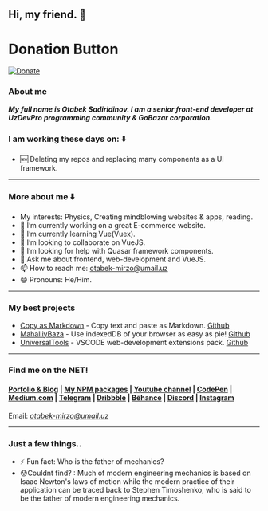 ## Hi, my friend. 👋

# Donation Button

[![Donate](https://img.shields.io/badge/Donate-PayPal-green.svg)](paypal.me/mufiyd)

### About me
***My full name is Otabek Sadiridinov. I am a senior front-end developer at UzDevPro programming community & GoBazar corporation.***

### I am working these days on: :arrow_down:

- 🆕 Deleting my repos and replacing many components as a UI framework.
---
### More about me :arrow_down:
- My interests: Physics, Creating mindblowing websites & apps, reading.
- 🔭 I’m currently working on a great E-commerce website.
- 🌱 I’m currently learning Vue(Vuex).
- 👯 I’m looking to collaborate on VueJS.
- 🤔 I’m looking for help with Quasar framework components.
- 💬 Ask me about frontend, web-development and VueJS.
- 📫 How to reach me: otabek-mirzo@umail.uz
- 😄 Pronouns: He/Him.
---
### My best projects
- [Copy as Markdown](https://otabekoff.github.io/CopyAsMarkdown/) - Copy text and paste as Markdown. [Github](https://github.com/otabekoff/CopyAsMarkdown)
- [MahalliyBaza](https://github.com/otabekoff/mahalliybaza#mahalliybaza-) - Use indexedDB of your browser as easy as pie! [Github](https://github.com/otabekoff/mahalliybaza)
- [UniversalTools](https://marketplace.visualstudio.com/items?itemName=universaltools.universaltools) - VSCODE web-development extensions pack. [Github](https://github.com/otabekoff/universaltools)
---
### Find me on the NET!
#### [Porfolio & Blog](https://otabeksadiridinov.github.io) | [My NPM packages](https://www.npmjs.com/~otabeksadiridinov) | [Youtube channel](https://www.youtube.com/channel/UC3nIYauvUl-P2P6-ol04I3w) | [CodePen](https://codepen.io/VueJSAcademy) | [Medium.com](https://vuejsacademy.medium.com/) | [Telegram](https://t.me/Otabek_Mirzo) | [Dribbble](https://dribbble.com/bekki) | [Bēhance](https://www.behance.net/otabeksadiridinov) | [Discord](https://discord.gg/gNp98UYMnx) | [Instagram](https://www.instagram.com/bekkypro/)

Email: *otabek-mirzo@umail.uz*

---
### Just a few things..
- ⚡ Fun fact: Who is the father of mechanics?
- 😰Couldnt find? : Much of modern engineering mechanics is based on Isaac Newton's laws of motion while the modern practice of their application can be traced back to Stephen Timoshenko, who is said to be the father of modern engineering mechanics. 
